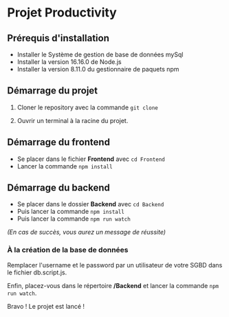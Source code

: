 # Projet Productivity

## Prérequis d'installation

- Installer le Système de gestion de base de données mySql
- Installer la version 16.16.0 de Node.js
- Installer la version 8.11.0 du gestionnaire de paquets npm

## Démarrage du projet

1. Cloner le repository avec la commande `git clone`

2. Ouvrir un terminal à la racine du projet.

## Démarrage du frontend

- Se placer dans le fichier **Frontend** avec `cd Frontend`
- Lancer la commande `npm install`

   

## Démarrage du backend

- Se placer dans le dossier **Backend** avec `cd Backend`
- Puis lancer la commande `npm install`
- Puis lancer la commande `npm run watch`

*(En cas de succès, vous aurez un message de réussite)*

### À la création de la base de données

Remplacer l'username et le password par un utilisateur de votre SGBD dans le fichier db.script.js.

Enfin, placez-vous dans le répertoire **/Backend** et lancer la commande `npm run watch`.

Bravo ! Le projet est lancé !